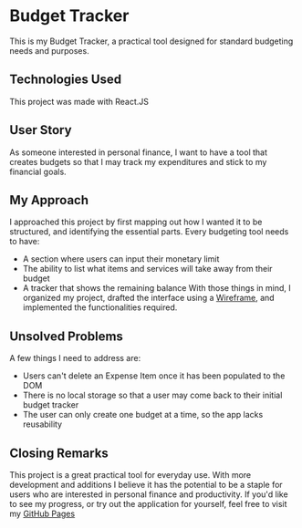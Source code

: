 # Budget Tracker
This is my Budget Tracker, a practical tool designed for standard budgeting needs and purposes.

## Technologies Used
This project was made with React.JS

## User Story
As someone interested in personal finance, I want to have a tool that creates budgets so that I may track my expenditures and stick to my financial goals.

## My Approach
I approached this project by first mapping out how I wanted it to be structured, and identifying the essential parts. Every budgeting tool needs to have:
- A section where users can input their monetary limit 
- The ability to list what items and services will take away from their budget
- A tracker that shows the remaining balance
With those things in mind, I organized my project, drafted the interface using a [Wireframe](https://wireframe.cc/hWXRm3), and implemented the functionalities required. 


## Unsolved Problems
A few things I need to address are:
- Users can't delete an Expense Item once it has been populated to the DOM
- There is no local storage so that a user may come back to their initial budget tracker
- The user can only create one budget at a time, so the app lacks reusability

## Closing Remarks
This project is a great practical tool for everyday use. With more development and additions I believe it has the potential to be a staple for users who are interested in personal finance and productivity. If you'd like to see my progress, or try out the application for yourself, feel free to visit my [GitHub Pages](https://c-ggreen.github.io/Budget-Tracker/)
